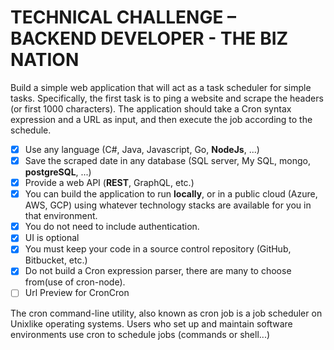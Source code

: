 # TECHNICAL CHALLENGE – BACKEND DEVELOPER - THE BIZ NATION

Build a simple web application that will act as a task scheduler for simple tasks. Specifically, the first task is to
ping a website and scrape the headers (or first 1000 characters). The application should take a Cron syntax expression
and a URL as input, and then execute the job according to the schedule.

- [x] Use any language (C#, Java, Javascript, Go, **NodeJs**, ...)
- [x] Save the scraped date in any database (SQL server, My SQL, mongo, **postgreSQL**, ...)
- [x] Provide a web API (**REST**, GraphQL, etc.)
- [x] You can build the application to run **locally**, or in a public cloud (Azure, AWS, GCP) using whatever technology stacks are available for you in that environment.
- [x] You do not need to include authentication.
- [x] UI is optional
- [x] You must keep your code in a source control repository (GitHub, Bitbucket, etc.)
- [x] Do not build a Cron expression parser, there are many to choose from(use of cron-node).
- [ ] Url Preview for CronCron

The cron command-line utility, also known as cron job is a job scheduler on Unixlike operating systems. Users who set up
and maintain software environments use cron to schedule jobs (commands or shell...)
